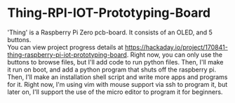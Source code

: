 # Thing-RPI-IOT-Prototyping-Board
'Thing' is a Raspberry Pi Zero pcb-board. It consists of an OLED, and 5 buttons.  
You can view project progress details at https://hackaday.io/project/170841-thing-raspberry-pi-iot-prototyping-board.
Right now, you can only use the buttons to browse files, but I'll add code to run python files.
Then, I'll make it run on boot, and add a python program that shuts off the raspberry pi. Then, I'll make an installation shell script and write more apps and programs for it.
Right now, I'm using vim with mouse support via ssh to program it, but later on, I'll support the use of the micro editor to program it for beginners.

